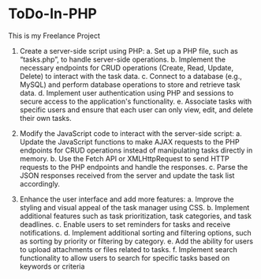 # ToDo-In-PHP
This is my Freelance Project

1. Create a server-side script using PHP:
a. Set up a PHP file, such as “tasks.php”, to handle server-side operations.
b. Implement the necessary endpoints for CRUD operations (Create, Read, Update, 
Delete) to interact with the task data.
c. Connect to a database (e.g., MySQL) and perform database operations to store 
and retrieve task data.
d. Implement user authentication using PHP and sessions to secure access to the 
application's functionality.
e. Associate tasks with specific users and ensure that each user can only view, edit, 
and delete their own tasks.

2. Modify the JavaScript code to interact with the server-side script:
a. Update the JavaScript functions to make AJAX requests to the PHP endpoints for 
CRUD operations instead of manipulating tasks directly in memory.
b. Use the Fetch API or XMLHttpRequest to send HTTP requests to the PHP 
endpoints and handle the responses.
c. Parse the JSON responses received from the server and update the task list 
accordingly.

3. Enhance the user interface and add more features:
a. Improve the styling and visual appeal of the task manager using CSS.
b. Implement additional features such as task prioritization, task categories, and 
task deadlines.
c. Enable users to set reminders for tasks and receive notifications.
d. Implement additional sorting and filtering options, such as sorting by priority or 
filtering by category.
e. Add the ability for users to upload attachments or files related to tasks.
f. Implement search functionality to allow users to search for specific tasks based on 
keywords or criteria
